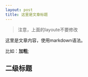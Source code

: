 ```yaml
---
layout: post
title: 这里是文章标题
---
```


> 注意，上面的layoute不要修改

这里是文章内容，使用markdown语法。

比如：**加粗**;

## 二级标题
